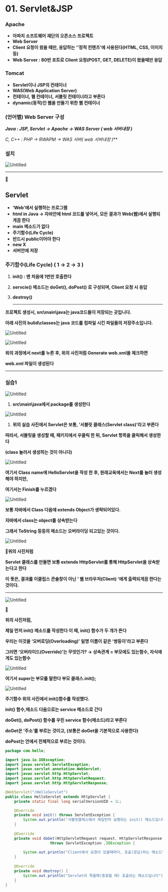 # 01. Servlet&JSP

### Apache

- **아파치 소프트웨어 재단의 오픈소스 프로젝트**
- **Web Server**
- **Client 요청이 왔을 때만, 응답하는 ‘’정적 컨텐츠’에 사용된다(HTML, CSS, 이미지 등)**
- **Web Server : 80번 포트로 Client 요청(POST, GET, DELETE)이 왔을때만 응답**

### **Tomcat**

- **Servlet이나 JSP의 컨테이너**
- **WAS(Web Application Server)**
- **컨테이너, 웹 컨테이너, 서블릿 컨테이너라고 부른다**
- **dynamic(동적)인 웹을 만들기 위한 웹 컨테이너**

### (언어별) Web Server 구성

***Java : JSP, Servlet → Apache → WAS Server ( web 서버내장 )***

**C, C++ : PHP → RWAPM → WAS 서버*( web 서버내장 )*** 

### 설치

![Untitled](01%20Servlet%20f54b8/Untitled.png)

---

📌

## Servlet

- **‘Web’에서 실행하는 프로그램**
- **html in Java → 자바안에 html 코드를 넣어서, 모든 결과가 Web(웹)에서 실행되게끔 한다**
- **main 메소드가 없다**
- **주기함수(Life Cycle)**
- **반드시 public이어야 한다**
- **new X**
- **서버안에 저장**

### 주기함수(Life Cycle) ( 1 → 2 → 3 )

1. **init() : 맨 처음에 1번만 호출한다** 
2. **servcie() 메소드는 doGet(), doPost() 로 구성되며, Client 요청 시 응답**
3. **destroy()**
    
    ---
    

**프로젝트 생성시, src\main\java는 java코드들이 저장되는 곳입니다.**

**아래 사진의 bulid\classes는 java 코드를 컴파일 시킨 파일들의 저장주소입니다.**

![Untitled](01%20Servlet%20f54b8/Untitled%201.png)

![Untitled](01%20Servlet%20f54b8/Untitled%202.png)

**위의 과정에서 next를 누른 후, 위의 사진처럼 Generate web.xml을 체크하면**

**web.xml 파일이 생성된다**

---

### 실습1

![Untitled](01%20Servlet%20f54b8/Untitled%203.png)

1. **src\main\java에서 package를 생성한다**

![Untitled](01%20Servlet%20f54b8/Untitled%204.png)

1. **위의 실습 사진에서 Servlet은 보통, ‘서블릿 클래스(Servlet class)’라고 부른다**

**따라서, 서블릿을 생성할 때, 패키지에서 우클릭 한 뒤, Servlet 항목을 클릭해서 생성한다**

**(class 눌러서 생성하는 것이 아니다)**

![Untitled](01%20Servlet%20f54b8/Untitled%205.png)

**여기서 Class name에 HelloServlet을 작성 한 후, 원래교육에서는 Next를 눌러 생성해야 하지만,**

**여기서는 Finish를 누르겠다**

![Untitled](01%20Servlet%20f54b8/Untitled%206.png)

**보통 자바에서 Class 다음에 extends Object가 생략되어있다.**

**자바에서 class는 object를 상속받는다**

**그래서 ToString 등등의 메소드는 오버라이딩 되고있는 것이다.**

![Untitled](01%20Servlet%20f54b8/Untitled%207.png)

📌**위의 사진처럼**

**Servlet 클래스를 만들면 보통 extends HttpServlet를 통해 HttpServlet을 상속받는다고 한다**

**이 뜻은, 결과를 이클립스 콘솔창이 아닌 ‘ 웹 브라우저(Client) ‘에게 출력되게끔 한다는 것이다.**

---

![Untitled](01%20Servlet%20f54b8/Untitled%208.png)

📌

**위의 사진처럼,**

**제일 먼저  init() 메소드를 작성한다 이 때, init() 함수가 두 개가 뜬다**

**우리는 이것을 ‘오버로딩(Overloading)’ 일명 이름이 같은 ‘쌍둥이’라고 부른다**

**그러면 ‘오버라이드(Override)’는 무엇인가? → 상속관계 = 부모에도 있는함수, 자식에게도 있는함수**

![Untitled](01%20Servlet%20f54b8/Untitled%209.png)

**여기서 super는 부모를 말한다 부모 클래스.init();**

![Untitled](01%20Servlet%20f54b8/Untitled%2010.png)

**주기함수 위의 사진에서 init()함수를 작성했다.**

**init() 함수,메소드 다음으로는 service 메소드로 간다**

**doGet(), doPost() 함수를 우린 service 함수(메소드)라고 부른다**

**doGet은 ‘주소’를 부르는 것이고, (보통은 doGet을 기본적으로 사용한다)**

**doPost는 안에서 전체적으로 부르는 것이다.**

```java
package com.hello;

import java.io.IOException;
import javax.servlet.ServletException;
import javax.servlet.annotation.WebServlet;
import javax.servlet.http.HttpServlet;
import javax.servlet.http.HttpServletRequest;
import javax.servlet.http.HttpServletResponse;

@WebServlet("/HelloServlet")
public class HelloServlet extends HttpServlet {
	private static final long serialVersionUID = 1L;

	@Override
	private void init() throws ServletException {
		System.out.println("서블릿클래스에서 제일먼저 실행되는 init() 메소드입니다");
	}
	
	@Override
	private void doGet(HttpServletRequest request, HttpServletResponse response) 
					throws ServletException ,IOException {
		
		System.out.println("Client에서 요청이 있을때마다, 호출(응답)하는 메소드입니다");
	}
	
	@Override
	private void destroy() {
		System.out.println("Servlet이 죽을때(종료될 때) 호출되는 메소드입니다");
	}
}
```